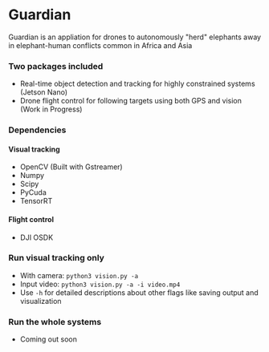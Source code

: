 # Guardian
Guardian is an appliation for drones to autonomously "herd" elephants away in elephant-human conflicts common in Africa and Asia
### Two packages included
- Real-time object detection and tracking for highly constrained systems (Jetson Nano)
- Drone flight control for following targets using both GPS and vision (Work in Progress)


### Dependencies
#### Visual tracking
- OpenCV (Built with Gstreamer)
- Numpy
- Scipy
- PyCuda
- TensorRT
#### Flight control
- DJI OSDK

### Run visual tracking only
- With camera: `python3 vision.py -a`
- Input video: `python3 vision.py -a -i video.mp4`
- Use `-h` for detailed descriptions about other flags like saving output and visualization
### Run the whole systems
- Coming out soon
